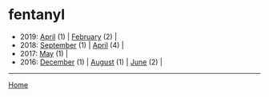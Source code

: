 # fentanyl

  * 2019: 
      [April](./fentanyl-2019-04.md) (1) | 
      [February](./fentanyl-2019-02.md) (2) | 
  * 2018: 
      [September](./fentanyl-2018-09.md) (1) | 
      [April](./fentanyl-2018-04.md) (4) | 
  * 2017: 
      [May](./fentanyl-2017-05.md) (1) | 
  * 2016: 
      [December](./fentanyl-2016-12.md) (1) | 
      [August](./fentanyl-2016-08.md) (1) | 
      [June](./fentanyl-2016-06.md) (2) | 

----

[Home](../)
